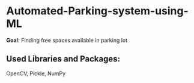 # Automated-Parking-system-using-ML
<b>Goal:</b> Finding free spaces available in parking lot


## Used Libraries and Packages:

OpenCV, Pickle, NumPy
